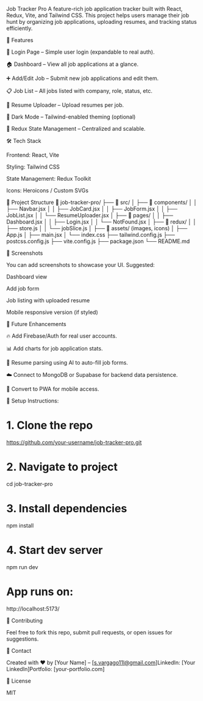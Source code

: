 Job Tracker Pro
A feature-rich job application tracker built with React, Redux, Vite, and Tailwind CSS. This project helps users manage their job hunt by organizing job applications, uploading resumes, and tracking status efficiently.

🚀 Features

🔐 Login Page – Simple user login (expandable to real auth).

🏠 Dashboard – View all job applications at a glance.

➕ Add/Edit Job – Submit new job applications and edit them.

📋 Job List – All jobs listed with company, role, status, etc.

📄 Resume Uploader – Upload resumes per job.

🌙 Dark Mode – Tailwind-enabled theming (optional)

🔄 Redux State Management – Centralized and scalable.

🛠️ Tech Stack

Frontend: React, Vite

Styling: Tailwind CSS

State Management: Redux Toolkit

Icons: Heroicons / Custom SVGs

📂 Project Structure
📁 job-tracker-pro/
├── 📁 src/
│ ├── 📁 components/
│ │ ├── Navbar.jsx
│ │ ├── JobCard.jsx
│ │ ├── JobForm.jsx
│ │ ├── JobList.jsx
│ │ └── ResumeUploader.jsx
│ ├── 📁 pages/
│ │ ├── Dashboard.jsx
│ │ ├── Login.jsx
│ │ └── NotFound.jsx
│ ├── 📁 redux/
│ │ ├── store.js
│ │ └── jobSlice.js
│ ├── 📁 assets/ (images, icons)
│ ├── App.js
│ ├── main.jsx
│ └── index.css
├── tailwind.config.js
├── postcss.config.js
├── vite.config.js
├── package.json
└── README.md

📸 Screenshots

You can add screenshots to showcase your UI. Suggested:

Dashboard view

Add job form

Job listing with uploaded resume

Mobile responsive version (if styled)

🧠 Future Enhancements

🔥 Add Firebase/Auth for real user accounts.

📊 Add charts for job application stats.

🤖 Resume parsing using AI to auto-fill job forms.

☁️ Connect to MongoDB or Supabase for backend data persistence.

📱 Convert to PWA for mobile access.

🧪 Setup Instructions:

# 1. Clone the repo

https://github.com/your-username/job-tracker-pro.git

# 2. Navigate to project

cd job-tracker-pro

# 3. Install dependencies

npm install

# 4. Start dev server

npm run dev

# App runs on:

http://localhost:5173/

🤝 Contributing

Feel free to fork this repo, submit pull requests, or open issues for suggestions.

📧 Contact

Created with ❤️ by [Your Name] – [s.vargago11l@gmail.com]LinkedIn: [Your LinkedIn]Portfolio: [your-portfolio.com]

📄 License

MIT